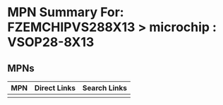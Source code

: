 



# MPN Summary For: FZEMCHIPVS288X13 > microchip : VSOP28-8X13

## MPNs
  

|MPN|Direct Links|Search Links|
| :--- | :--- | :--- |
||||
